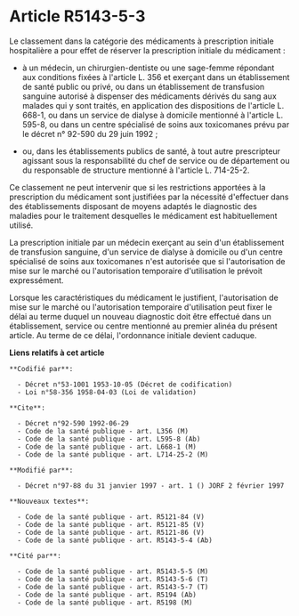 # Article R5143-5-3

Le classement dans la catégorie des médicaments à prescription initiale hospitalière a pour effet de réserver la prescription
initiale du médicament :

- à un médecin, un chirurgien-dentiste ou une sage-femme répondant aux conditions fixées à l'article L. 356 et exerçant dans
un établissement de santé public ou privé, ou dans un établissement de transfusion sanguine autorisé à dispenser des
médicaments dérivés du sang aux malades qui y sont traités, en application des dispositions de l'article L. 668-1, ou dans un
service de dialyse à domicile mentionné à l'article L. 595-8, ou dans un centre spécialisé de soins aux toxicomanes prévu par
le décret n° 92-590 du 29 juin 1992 ;

- ou, dans les établissements publics de santé, à tout autre prescripteur agissant sous la responsabilité du chef de service
ou de département ou du responsable de structure mentionné à l'article L. 714-25-2.

Ce classement ne peut intervenir que si les restrictions apportées à la prescription du médicament sont justifiées par la
nécessité d'effectuer dans des établissements disposant de moyens adaptés le diagnostic des maladies pour le traitement
desquelles le médicament est habituellement utilisé.

La prescription initiale par un médecin exerçant au sein d'un établissement de transfusion sanguine, d'un service de dialyse
à domicile ou d'un centre spécialisé de soins aux toxicomanes n'est autorisée que si l'autorisation de mise sur le marché ou
l'autorisation temporaire d'utilisation le prévoit expressément.

Lorsque les caractéristiques du médicament le justifient, l'autorisation de mise sur le marché ou l'autorisation temporaire
d'utilisation peut fixer le délai au terme duquel un nouveau diagnostic doit être effectué dans un établissement, service ou
centre mentionné au premier alinéa du présent article. Au terme de ce délai, l'ordonnance initiale devient caduque.

**Liens relatifs à cet article**

	**Codifié par**:

	  - Décret n°53-1001 1953-10-05 (Décret de codification)
	  - Loi n°58-356 1958-04-03 (Loi de validation)

	**Cite**:

	  - Décret n°92-590 1992-06-29
	  - Code de la santé publique - art. L356 (M)
	  - Code de la santé publique - art. L595-8 (Ab)
	  - Code de la santé publique - art. L668-1 (M)
	  - Code de la santé publique - art. L714-25-2 (M)

	**Modifié par**:

	  - Décret n°97-88 du 31 janvier 1997 - art. 1 () JORF 2 février 1997

	**Nouveaux textes**:

	  - Code de la santé publique - art. R5121-84 (V)
	  - Code de la santé publique - art. R5121-85 (V)
	  - Code de la santé publique - art. R5121-86 (V)
	  - Code de la santé publique - art. R5143-5-4 (Ab)

	**Cité par**:

	  - Code de la santé publique - art. R5143-5-5 (M)
	  - Code de la santé publique - art. R5143-5-6 (T)
	  - Code de la santé publique - art. R5143-5-7 (T)
	  - Code de la santé publique - art. R5194 (Ab)
	  - Code de la santé publique - art. R5198 (M)
